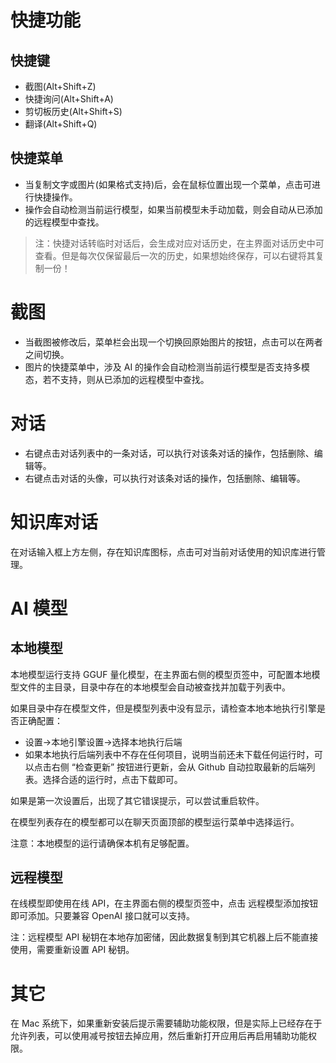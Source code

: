 # 快捷功能

## 快捷键

* 截图(Alt+Shift+Z)
* 快捷询问(Alt+Shift+A)
* 剪切板历史(Alt+Shift+S)
* 翻译(Alt+Shift+Q)

## 快捷菜单

* 当复制文字或图片(如果格式支持)后，会在鼠标位置出现一个菜单，点击可进行快捷操作。
* 操作会自动检测当前运行模型，如果当前模型未手动加载，则会自动从已添加的远程模型中查找。

> 注：快捷对话转临时对话后，会生成对应对话历史，在主界面对话历史中可查看。但是每次仅保留最后一次的历史，如果想始终保存，可以右键将其复制一份！

# 截图

* 当截图被修改后，菜单栏会出现一个切换回原始图片的按钮，点击可以在两者之间切换。
* 图片的快捷菜单中，涉及 AI 的操作会自动检测当前运行模型是否支持多模态，若不支持，则从已添加的远程模型中查找。

# 对话

* 右键点击对话列表中的一条对话，可以执行对该条对话的操作，包括删除、编辑等。
* 右键点击对话的头像，可以执行对该条对话的操作，包括删除、编辑等。

# 知识库对话

在对话输入框上方左侧，存在知识库图标，点击可对当前对话使用的知识库进行管理。

# AI 模型

## 本地模型

本地模型运行支持 GGUF 量化模型，在主界面右侧的模型页签中，可配置本地模型文件的主目录，目录中存在的本地模型会自动被查找并加载于列表中。

如果目录中存在模型文件，但是模型列表中没有显示，请检查本地本地执行引擎是否正确配置：

* 设置->本地引擎设置->选择本地执行后端
* 如果本地执行后端列表中不存在任何项目，说明当前还未下载任何运行时，可以点击右侧 “检查更新” 按钮进行更新，会从 Github 自动拉取最新的后端列表。选择合适的运行时，点击下载即可。

如果是第一次设置后，出现了其它错误提示，可以尝试重启软件。

在模型列表存在的模型都可以在聊天页面顶部的模型运行菜单中选择运行。

注意：本地模型的运行请确保本机有足够配置。

## 远程模型

在线模型即使用在线 API，在主界面右侧的模型页签中，点击 远程模型添加按钮即可添加。只要兼容 OpenAI 接口就可以支持。

注：远程模型 API 秘钥在本地存加密储，因此数据复制到其它机器上后不能直接使用，需要重新设置 API 秘钥。

# 其它

在 Mac 系统下，如果重新安装后提示需要辅助功能权限，但是实际上已经存在于允许列表，可以使用减号按钮去掉应用，然后重新打开应用后再启用辅助功能权限。
